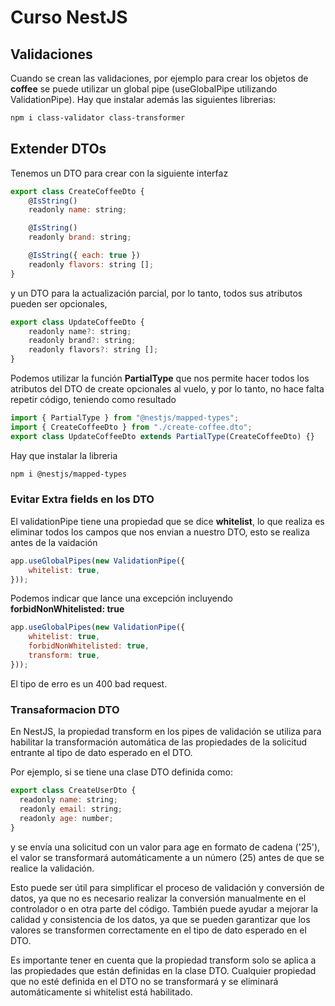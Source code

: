 # Curso NestJS


## Validaciones

Cuando se crean las validaciones, por ejemplo para crear los objetos de __coffee__ se puede utilizar un
global pipe (useGlobalPipe utilizando ValidationPipe). Hay que instalar además las siguientes librerias:

```bash
npm i class-validator class-transformer
```

## Extender DTOs
Tenemos un DTO para crear con la siguiente interfaz

```javascript
export class CreateCoffeeDto {
    @IsString()
    readonly name: string;

    @IsString()
    readonly brand: string;

    @IsString({ each: true })
    readonly flavors: string [];
}
```

y un DTO para la actualización parcial, por lo tanto, todos sus atributos pueden ser opcionales,
```javascript
export class UpdateCoffeeDto {
    readonly name?: string;
    readonly brand?: string;
    readonly flavors?: string [];
}
```

Podemos utilizar la función __PartialType__ que nos permite hacer todos los atributos del DTO de create opcionales al vuelo, y por lo tanto, no hace falta repetir código, teniendo como resultado

```javascript
import { PartialType } from "@nestjs/mapped-types";
import { CreateCoffeeDto } from "./create-coffee.dto";
export class UpdateCoffeeDto extends PartialType(CreateCoffeeDto) {}
```

Hay que instalar la libreria
```bash
npm i @nestjs/mapped-types
```

### Evitar Extra fields en los DTO

El validationPipe tiene una propiedad que se dice __whitelist__, lo que realiza es eliminar todos los campos que nos envian a nuestro DTO, esto se realiza antes de la vaidación

```javascript
app.useGlobalPipes(new ValidationPipe({
    whitelist: true,
}));
```

Podemos indicar que lance una excepción incluyendo __forbidNonWhitelisted: true__
```javascript
app.useGlobalPipes(new ValidationPipe({
    whitelist: true,
    forbidNonWhitelisted: true,
    transform: true,
}));
```
El tipo de erro es un 400 bad request.

### Transaformacion DTO
En NestJS, la propiedad transform en los pipes de validación se utiliza para habilitar la transformación automática de las propiedades de la solicitud entrante al tipo de dato esperado en el DTO.

Por ejemplo, si se tiene una clase DTO definida como:

```javascript
export class CreateUserDto {
  readonly name: string;
  readonly email: string;
  readonly age: number;
}
```
y se envía una solicitud con un valor para age en formato de cadena ('25'), el valor se transformará automáticamente a un número (25) antes de que se realice la validación.

Esto puede ser útil para simplificar el proceso de validación y conversión de datos, ya que no es necesario realizar la conversión manualmente en el controlador o en otra parte del código. También puede ayudar a mejorar la calidad y consistencia de los datos, ya que se pueden garantizar que los valores se transformen correctamente en el tipo de dato esperado en el DTO.

Es importante tener en cuenta que la propiedad transform solo se aplica a las propiedades que están definidas en la clase DTO. Cualquier propiedad que no esté definida en el DTO no se transformará y se eliminará automáticamente si whitelist está habilitado.
